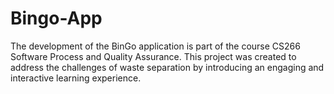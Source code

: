 # Bingo-App
The development of the BinGo application is part of the course CS266 Software Process and Quality Assurance. This project was created to address the challenges of waste separation by introducing an engaging and interactive learning experience. 
